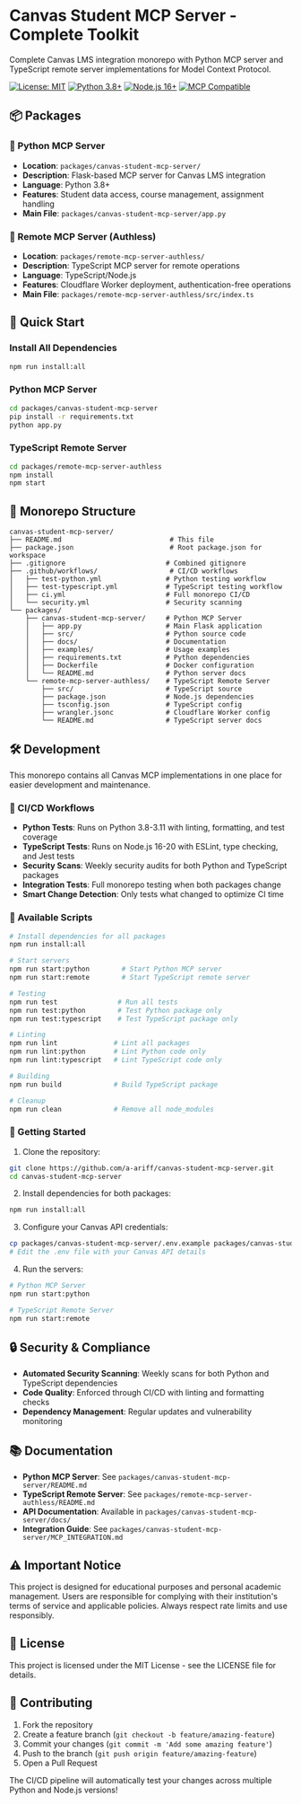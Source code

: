 # Canvas Student MCP Server - Complete Toolkit

Complete Canvas LMS integration monorepo with Python MCP server and TypeScript remote server implementations for Model Context Protocol.

[![License: MIT](https://img.shields.io/badge/License-MIT-yellow.svg)](https://opensource.org/licenses/MIT)
[![Python 3.8+](https://img.shields.io/badge/python-3.8+-blue.svg)](https://www.python.org/downloads/)
[![Node.js 16+](https://img.shields.io/badge/node.js-16+-green.svg)](https://nodejs.org/)
[![MCP Compatible](https://img.shields.io/badge/MCP-Compatible-purple.svg)](https://modelcontextprotocol.io/)

## 📦 Packages

### 🐍 Python MCP Server
- **Location**: `packages/canvas-student-mcp-server/`
- **Description**: Flask-based MCP server for Canvas LMS integration
- **Language**: Python 3.8+
- **Features**: Student data access, course management, assignment handling
- **Main File**: `packages/canvas-student-mcp-server/app.py`

### 🔧 Remote MCP Server (Authless)
- **Location**: `packages/remote-mcp-server-authless/`  
- **Description**: TypeScript MCP server for remote operations
- **Language**: TypeScript/Node.js
- **Features**: Cloudflare Worker deployment, authentication-free operations
- **Main File**: `packages/remote-mcp-server-authless/src/index.ts`

## 🚀 Quick Start

### Install All Dependencies
```bash
npm run install:all
```

### Python MCP Server
```bash
cd packages/canvas-student-mcp-server
pip install -r requirements.txt
python app.py
```

### TypeScript Remote Server
```bash
cd packages/remote-mcp-server-authless
npm install
npm start
```

## 📁 Monorepo Structure

```
canvas-student-mcp-server/
├── README.md                           # This file  
├── package.json                        # Root package.json for workspace
├── .gitignore                         # Combined gitignore
├── .github/workflows/                  # CI/CD workflows
│   ├── test-python.yml                # Python testing workflow
│   ├── test-typescript.yml            # TypeScript testing workflow
│   ├── ci.yml                         # Full monorepo CI/CD
│   └── security.yml                   # Security scanning
└── packages/
    ├── canvas-student-mcp-server/     # Python MCP Server
    │   ├── app.py                     # Main Flask application
    │   ├── src/                       # Python source code
    │   ├── docs/                      # Documentation
    │   ├── examples/                  # Usage examples
    │   ├── requirements.txt           # Python dependencies
    │   ├── Dockerfile                 # Docker configuration
    │   └── README.md                  # Python server docs
    └── remote-mcp-server-authless/    # TypeScript Remote Server
        ├── src/                       # TypeScript source
        ├── package.json               # Node.js dependencies
        ├── tsconfig.json              # TypeScript config
        ├── wrangler.jsonc             # Cloudflare Worker config
        └── README.md                  # TypeScript server docs
```

## 🛠 Development

This monorepo contains all Canvas MCP implementations in one place for easier development and maintenance.

### 🔄 CI/CD Workflows

- **Python Tests**: Runs on Python 3.8-3.11 with linting, formatting, and test coverage
- **TypeScript Tests**: Runs on Node.js 16-20 with ESLint, type checking, and Jest tests  
- **Security Scans**: Weekly security audits for both Python and TypeScript packages
- **Integration Tests**: Full monorepo testing when both packages change
- **Smart Change Detection**: Only tests what changed to optimize CI time

### 📝 Available Scripts

```bash
# Install dependencies for all packages
npm run install:all

# Start servers
npm run start:python        # Start Python MCP server
npm run start:remote        # Start TypeScript remote server

# Testing
npm run test               # Run all tests
npm run test:python        # Test Python package only
npm run test:typescript    # Test TypeScript package only

# Linting
npm run lint              # Lint all packages
npm run lint:python       # Lint Python code only
npm run lint:typescript   # Lint TypeScript code only

# Building
npm run build             # Build TypeScript package

# Cleanup
npm run clean             # Remove all node_modules
```

### 🚀 Getting Started

1. Clone the repository:
```bash
git clone https://github.com/a-ariff/canvas-student-mcp-server.git
cd canvas-student-mcp-server
```

2. Install dependencies for both packages:
```bash
npm run install:all
```

3. Configure your Canvas API credentials:
```bash
cp packages/canvas-student-mcp-server/.env.example packages/canvas-student-mcp-server/.env
# Edit the .env file with your Canvas API details
```

4. Run the servers:
```bash
# Python MCP Server
npm run start:python

# TypeScript Remote Server  
npm run start:remote
```

## 🔒 Security & Compliance

- **Automated Security Scanning**: Weekly scans for both Python and TypeScript dependencies
- **Code Quality**: Enforced through CI/CD with linting and formatting checks
- **Dependency Management**: Regular updates and vulnerability monitoring

## 📚 Documentation

- **Python MCP Server**: See `packages/canvas-student-mcp-server/README.md`
- **TypeScript Remote Server**: See `packages/remote-mcp-server-authless/README.md`
- **API Documentation**: Available in `packages/canvas-student-mcp-server/docs/`
- **Integration Guide**: See `packages/canvas-student-mcp-server/MCP_INTEGRATION.md`

## ⚠️ Important Notice

This project is designed for educational purposes and personal academic management. Users are responsible for complying with their institution's terms of service and applicable policies. Always respect rate limits and use responsibly.

## 📄 License

This project is licensed under the MIT License - see the LICENSE file for details.

## 🤝 Contributing

1. Fork the repository
2. Create a feature branch (`git checkout -b feature/amazing-feature`)
3. Commit your changes (`git commit -m 'Add some amazing feature'`)
4. Push to the branch (`git push origin feature/amazing-feature`)
5. Open a Pull Request

The CI/CD pipeline will automatically test your changes across multiple Python and Node.js versions!